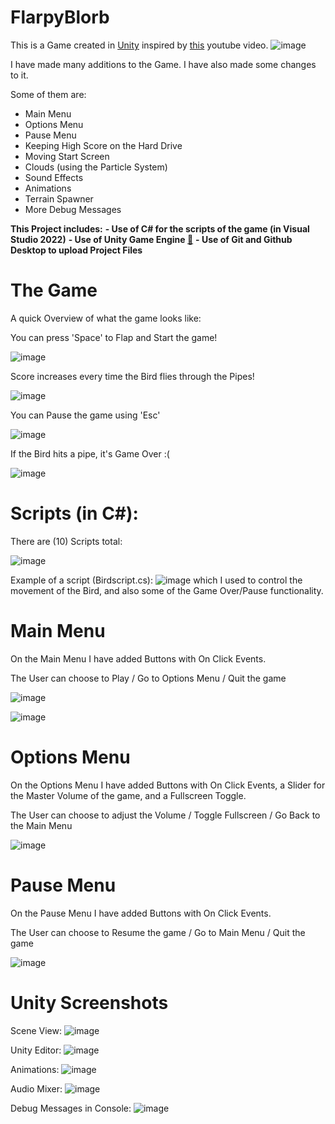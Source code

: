 # FlarpyBlorb

This is a Game created in [Unity](https://unity.com/) inspired by [this](https://www.youtube.com/watch?v=XtQMytORBmM&ab_channel=GameMaker%27sToolkit) youtube video. 
![image](https://github.com/philmard/FlarpyBlorb/assets/133666571/3c8a37b4-3826-470b-b394-91b090feeeda)


I have made many additions to the Game. I have also made some changes to it.

Some of them are:
- Main Menu
- Options Menu
- Pause Menu
- Keeping High Score on the Hard Drive
- Moving Start Screen
- Clouds (using the Particle System)
- Sound Effects
- Animations
- Terrain Spawner
- More Debug Messages

**This Project includes:**
**- Use of C# for the scripts of the game (in Visual Studio 2022)**
**- Use of Unity Game Engine [🔗](https://en.wikipedia.org/wiki/Unity_(game_engine)#:~:text=The%20engine%20can%20be%20used,the%20United%20States%20Armed%20Forces.)**
**- Use of Git and Github Desktop to upload Project Files**


# The Game

A quick Overview of what the game looks like:

You can press 'Space' to Flap and Start the game!

![image](https://github.com/philmard/FlarpyBlorb/assets/133666571/2d571469-daac-4f58-af38-e711e7569e03)

Score increases every time the Bird flies through the Pipes!

![image](https://github.com/philmard/FlarpyBlorb/assets/133666571/88fbc996-76d4-427b-926b-d21d41ce4d26)

You can Pause the game using 'Esc'

![image](https://github.com/philmard/FlarpyBlorb/assets/133666571/527c0e41-c4e2-4e75-b4bf-27a872046dd4)

If the Bird hits a pipe, it's Game Over :(

![image](https://github.com/philmard/FlarpyBlorb/assets/133666571/d819bb85-41a3-4e5e-b431-132b3a82c8f3)


# Scripts (in C#):
There are (10) Scripts total:

![image](https://github.com/philmard/FlarpyBlorb/assets/133666571/a12fe390-a591-4413-947b-866803e26cf6)

Example of a script (Birdscript.cs):
![image](https://github.com/philmard/FlarpyBlorb/assets/133666571/6959d4d3-5cea-4f9d-bb6e-a8ac0fe791f2)
which I used to control the movement of the Bird, and also some of the Game Over/Pause functionality.




# Main Menu

On the Main Menu I have added Buttons with On Click Events. 

The User can choose to Play / Go to Options Menu / Quit the game

![image](https://github.com/philmard/FlarpyBlorb/assets/133666571/46fbbc47-0bdb-4249-915f-e60904127618)

![image](https://github.com/philmard/FlarpyBlorb/assets/133666571/b055bc84-b393-4e54-9ce8-e1cdf5595346)



# Options Menu

On the Options Menu I have added Buttons with On Click Events, a Slider for the Master Volume of the game, and a Fullscreen Toggle.

The User can choose to adjust the Volume / Toggle Fullscreen / Go Back to the Main Menu

![image](https://github.com/philmard/FlarpyBlorb/assets/133666571/1d944ac8-4bfd-464a-a2b2-ea1fe841fbdc)



# Pause Menu

On the Pause Menu I have added Buttons with On Click Events.

The User can choose to Resume the game / Go to Main Menu / Quit the game

![image](https://github.com/philmard/FlarpyBlorb/assets/133666571/baf1d3c2-6556-41cb-a034-89562112c5d9)




# Unity Screenshots

Scene View:
![image](https://github.com/philmard/FlarpyBlorb/assets/133666571/5e6cd113-65f1-42be-8be4-2127728ea824)

Unity Editor:
![image](https://github.com/philmard/FlarpyBlorb/assets/133666571/f3f04db7-2025-4479-be95-b788502ef878)

Animations:
![image](https://github.com/philmard/FlarpyBlorb/assets/133666571/d31e288b-02cf-42c7-bded-f2870485fb98)

Audio Mixer:
![image](https://github.com/philmard/FlarpyBlorb/assets/133666571/51d36efa-7009-4719-83dc-fd40e03facf7)

Debug Messages in Console:
![image](https://github.com/philmard/FlarpyBlorb/assets/133666571/2bbeab48-c591-4cec-9ad3-69f5fc3bcbe2)






